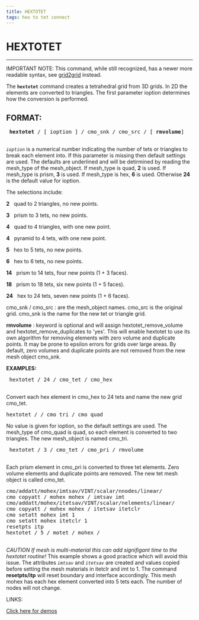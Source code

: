 ```yaml
---
title: HEXTOTET
tags: hex to tet connect
---
```


# HEXTOTET #
--------

IMPORTANT NOTE: This command, while still recognized, has a newer more readable syntax, see [grid2grid](GRID2GRID.md) instead.

 The **`hextotet`** command creates a tetrahedral grid from 3D grids. In
 2D the elements are converted to triangles. The first parameter
 ioption determines how the conversion is performed.

## FORMAT: ##

<pre>
 <b>hextotet</b> / [ ioption ] / cmo_snk / cmo_src / [ <b>rmvolume</b>]
 </pre>

*`ioption`* is a numerical number indicating the number of tets or
triangles to break each element into. If this parameter is missing then
default settings are used. The defaults are underlined and will be
detirmined by reading the mesh_type of the mesh_object. If mesh_type
is quad, **2** is used. If mesh_type is prism, **3** is used. If
mesh_type is hex, **6** is used. Otherwise **24** is the default value
for ioption.

The selections include:

 **2**   quad to 2 triangles, no new points.

 **3**   prism to 3 tets, no new points.

 **4**   quad to 4 triangles, with one new point.

 **4**   pyramid to 4 tets, with one new point.

 **5**   hex to 5 tets, no new points.

 **6**   hex to 6 tets, no new points.

 **14**   prism to 14 tets, four new points (1 + 3 faces).

 **18**   prism to 18 tets, six new points (1 + 5 faces).

 **24**   hex to 24 tets, seven new points (1 + 6 faces).


cmo\_snk / cmo\_src : are the mesh\_object names. cmo\_src is the
original grid. cmo\_snk is the name for the new tet or triangle grid.

**rmvolume** : keyword is optional and will assign
hextotet\_remove\_volume and hextotet\_remove\_duplicates to 'yes'. This
will enable hextotet to use its own algorithm for removing elements with
zero volume and duplicate points. It may be prone to epsilon errors for
grids over large areas. By default, zero volumes and duplicate points
are not removed from the new mesh object cmo\_snk.




**EXAMPLES:**

<pre>
 hextotet / 24 / cmo_tet / cmo_hex
 </pre>

 Convert each hex element in cmo_hex to 24 tets and name the new grid cmo_tet.
 
<pre>
hextotet / / cmo_tri / cmo_quad
</pre>

 No value is given for ioption, so the default settings are used. The
 mesh_type of cmo_quad is quad, so each element is converted to two
 triangles. The new mesh_object is named cmo_tri.
 
<pre>
 hextotet / 3 / cmo_tet / cmo_pri / rmvolume
 </pre>
 
 Each prism element in cmo\_pri is converted to three tet elements.
 Zero volume elements and duplicate points are removed. The new tet
 mesh object is called cmo\_tet.
 
 <pre>
cmo/addatt/mohex/imtsav/VINT/scalar/nnodes/linear/  
cmo copyatt / mohex mohex / imtsav imt
cmo/addatt/mohex/itetsav/VINT/scalar/nelements/linear/
cmo copyatt / mohex mohex / itetsav itetclr
cmo setatt mohex imt 1
cmo setatt mohex itetclr 1
resetpts itp
hextotet / 5 / motet / mohex / 
 </pre>
 
*CAUTION If mesh is multi-material this can add signifigant time to the hextotet routine!* This example shows a good practice which will avoid this issue. The attributes *`imtsav`* and *`itetsav`* are created and values copied before setting the mesh materials in itetclr and imt to 1. The command **resetpts/itp** will reset boundary and interface accordingly. This mesh mohex has each hex element converted into 5 tets each. The number of nodes will not change.



LINKS:

 [Click here for demos](../demos/main_hextet.md)
